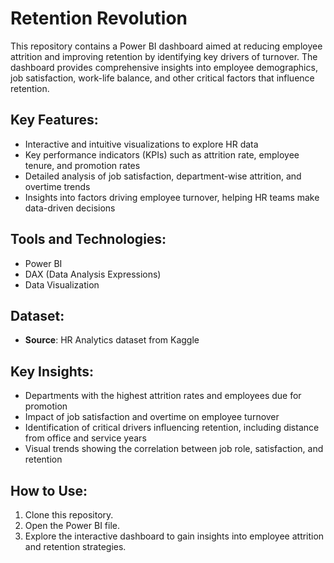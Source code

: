 # Retention Revolution

This repository contains a Power BI dashboard aimed at reducing employee attrition and improving retention by identifying key drivers of turnover. The dashboard provides comprehensive insights into employee demographics, job satisfaction, work-life balance, and other critical factors that influence retention.

## **Key Features:**

- Interactive and intuitive visualizations to explore HR data
- Key performance indicators (KPIs) such as attrition rate, employee tenure, and promotion rates
- Detailed analysis of job satisfaction, department-wise attrition, and overtime trends
- Insights into factors driving employee turnover, helping HR teams make data-driven decisions

## **Tools and Technologies:**

- Power BI  
- DAX (Data Analysis Expressions)  
- Data Visualization  

## **Dataset:**

- **Source**: HR Analytics dataset from Kaggle

## **Key Insights:**

- Departments with the highest attrition rates and employees due for promotion
- Impact of job satisfaction and overtime on employee turnover
- Identification of critical drivers influencing retention, including distance from office and service years
- Visual trends showing the correlation between job role, satisfaction, and retention

## **How to Use:**

1. Clone this repository.
2. Open the Power BI file.
3. Explore the interactive dashboard to gain insights into employee attrition and retention strategies.
